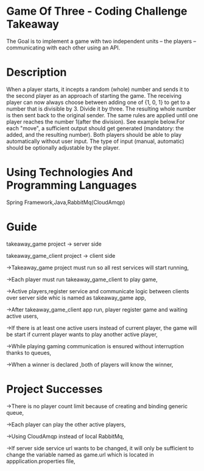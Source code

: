 # Game Of Three - Coding Challenge Takeaway

The Goal is to implement a game with two independent units – the players –communicating with each other using an API.

# Description 

When a player starts, it incepts a random (whole) number and sends it to the second
player as an approach of starting the game. The receiving player can now always choose
between adding one of {1, 0, 1} to get to a number that is divisible by 3. Divide it by three. The
resulting whole number is then sent back to the original sender.
The same rules are applied until one player reaches the number 1(after the division).
See example below.For each "move", a sufficient output should get generated (mandatory: the added, and
the resulting number). Both players should be able to play automatically without user input. The
type of input (manual, automatic) should be optionally adjustable by the player.

# Using Technologies And Programming Languages

Spring Framework,Java,RabbitMq(CloudAmqp)

# Guide

takeaway_game project -> server side

takeaway_game_client project -> client side


->Takeaway_game project must run so all rest services will start running,

->Each player must run takeaway_game_client to play game,

->Active players,register service and communicate logic between clients over server side whic is named as takeaway_game app,

->After takeaway_game_client app run, player register game and waiting active users,

->If there is at least one active users instead of current player, the game will be start if current player wants to play another active player,

->While playing gaming communication is ensured without interruption thanks to queues,

->When a winner is declared ,both of players will know the winner,

# Project Successes

->There is no player count limit because of creating and binding generic queue,

->Each player can play the other active players,

->Using CloudAmqp instead of local RabbitMq,

->If server side service url wants to be changed, it will only be sufficient to change the variable named as game.url 
  which is located in  appplication.properties file,
  
